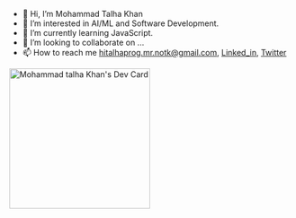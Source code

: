- 👋 Hi, I’m Mohammad Talha Khan
- 👀 I’m interested in AI/ML and Software Development.
- 🌱 I’m currently learning JavaScript.
- 💞️ I’m looking to collaborate on ...
- 📫 How to reach me hitalhaprog.mr.notk@gmail.com, [Linked_in](https://www.linkedin.com/in/mohammad-talha-khan/), [Twitter](https://twitter.com/mtalhakhan357)

<!---
mTalhaKhan154/mTalhaKhan154 is a ✨ special ✨ repository because its `README.md` (this file) appears on your GitHub profile.
You can click the Preview link to take a look at your changes.
--->
<a href="https://app.daily.dev/Mohammadtalhakhan"  target="_blank"><img src="https://api.daily.dev/devcards/370c343882424ef3999c51c2daa39ad2.png?r=nth" width="250" alt="Mohammad talha Khan's Dev Card"/></a>
